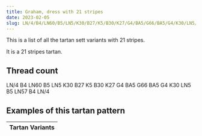 ```yaml
---
title: Graham, dress with 21 stripes
date: 2023-02-05
slug: LN/4/B4/LN60/B5/LN5/K30/B27/K5/B30/K27/G4/BA5/G66/BA5/G4/K30/LN5/B5/LN57/B4/LN/4
---
```

This is a list of all the tartan sett variants with 21 stripes.

It is a 21 stripes tartan.


## Thread count
LN/4 B4 LN60 B5 LN5 K30 B27 K5 B30 K27 G4 BA5 G66 BA5 G4 K30 LN5 B5 LN57 B4 LN/4

## Examples of this tartan pattern

| Tartan Variants |
|---------------|
